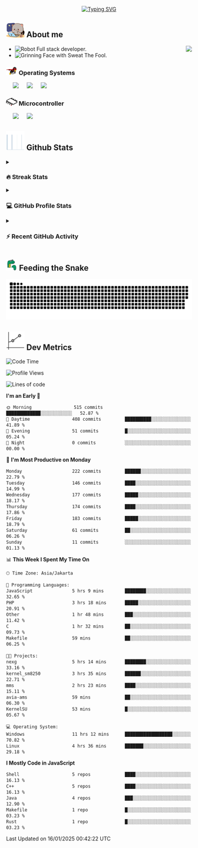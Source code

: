 <p align="center">
<a href="https://git.io/typing-svg"><img src="https://readme-typing-svg.herokuapp.com?font=Fira+Code&pause=1000&center=true&vCenter=true&width=435&lines=Ha+ha!+I+am+here!;Told+you+a+storm+was+coming!" alt="Typing SVG" /></a>
</p>

## <picture> <img src = "https://github.com/thunderkex/thunderkex/blob/main/shitspace/goma-cat.gif?raw=true" width = 50px> </picture> About me

<picture> <img align="right" src="https://github.com/thunderkex/thunderkex/blob/main/shitspace/bongo-cat-codes.gif?raw=true"></picture>

- <img src="https://raw.githubusercontent.com/Tarikul-Islam-Anik/Animated-Fluent-Emojis/master/Emojis/Smilies/Robot.png" alt="Robot" width="25" height="25" /> Full stack developer.
- <img src="https://raw.githubusercontent.com/Tarikul-Islam-Anik/Animated-Fluent-Emojis/master/Emojis/Smilies/Grinning%20Face%20with%20Sweat.png" alt="Grinning Face with Sweat" width="25" height="25" /> The Fool.

### <picture> <img src = "https://github.com/thunderkex/thunderkex/blob/main/shitspace/os.gif?raw=true" width = 30px> </picture> Operating Systems

<p align="left">
  &emsp;
    <a href="#"><img src="https://img.shields.io/badge/Linux-FCC624?style=plastic&logo=linux&logoColor=black"></a>
  &emsp;
    <a href="#"><img src="https://img.shields.io/badge/Ubuntu-E95420?style=plastic&logo=ubuntu&logoColor=white"></a>
  &emsp;
    <a href="#"><img src="https://img.shields.io/badge/Windows-0078D6?style=plastic&logo=windows&logoColor=white"></a>
</p>

### <picture> <img src = "https://github.com/thunderkex/thunderkex/blob/main/shitspace/mcr.gif?raw=true" width = 30px> </picture> Microcontroller

<p align="left">
  &emsp;
    <a href="#"><img src="https://img.shields.io/badge/Raspberry%20pi-272e29?style=plastic&logo=raspberrypi&logoColor=pink"></a>
  &emsp;
    <a href="#"><img src="https://img.shields.io/badge/Arduino-364746?style=plastic&logo=Arduino&logoColor=00979D"></a>
</p>
 
## <picture> <img src = "https://github.com/thunderkex/thunderkex/blob/main/shitspace/graph.gif?raw=true" width = 50px>  </picture> Github Stats

<details><summary><h3> 🔥 Streak Stats</h3></summary>

----

<p align="center"><img src="https://streak-stats.demolab.com?user=thunderkex&theme=tokyonight-duo&border_radius=20" alt="thunderkex" /></p>

</details>
  
<details><summary><h3>💻 GitHub Profile Stats</h3></summary>

---

<p align="center">
    <a href="https://github.com/anuraghazra/github-readme-stats">
	    <img alt="thunderkex's Github Stats" src="https://github-readme-stats.vercel.app/api?username=thunderkex&show_icons=true&include_all_commits=true&count_private=true&locale=en&theme=tokyonight&layout=compact" height="230px"/></a>
	  <img src="https://github-readme-stats.vercel.app/api/top-langs?username=thunderkex&langs_count=10&show_icons=true&locale=en&include_all_commits=true&count_private=true&theme=tokyonight" alt="thunderkex" height="230px"/>
<br/>

<b>Note:</b> Top languages is only a metric of the languages my public code consists of and doesn't reflect experience or skill level.

  </p>
</details>

<details><summary><h3>⚡ Recent GitHub Activity</h3></summary>

---

<a href="https://github.com/thunderkex"><img alt="thunderkex's Activity Graph" src="https://github-readme-activity-graph.vercel.app/graph?username=thunderkex&custom_title=thunderkex's%20Contribution%20Graph&theme=react-dark" /></a>

</details>
	
## <picture> <img src = "./shitspace/snake.gif?raw=true" width = 30px> </picture> Feeding the Snake
	
<p align = "center">
	<img src = "https://raw.githubusercontent.com/thunderkex/thunderkex/output/grid-snake-ov.svg"/>
</p>

## <picture> <img src = "https://github.com/thunderkex/thunderkex/blob/main/shitspace/metrics.gif?raw=true" width = 50px> </picture> Dev Metrics

<!--START_SECTION:waka-->
![Code Time](http://img.shields.io/badge/Code%20Time-949%20hrs%2047%20mins-blue)

![Profile Views](http://img.shields.io/badge/Profile%20Views-15-blue)

![Lines of code](https://img.shields.io/badge/From%20Hello%20World%20I%27ve%20Written-3.4%20million%20lines%20of%20code-blue)

**I'm an Early 🐤** 

```text
🌞 Morning                515 commits         █████████████░░░░░░░░░░░░   52.87 % 
🌆 Daytime                408 commits         ██████████░░░░░░░░░░░░░░░   41.89 % 
🌃 Evening                51 commits          █░░░░░░░░░░░░░░░░░░░░░░░░   05.24 % 
🌙 Night                  0 commits           ░░░░░░░░░░░░░░░░░░░░░░░░░   00.00 % 
```
📅 **I'm Most Productive on Monday** 

```text
Monday                   222 commits         ██████░░░░░░░░░░░░░░░░░░░   22.79 % 
Tuesday                  146 commits         ████░░░░░░░░░░░░░░░░░░░░░   14.99 % 
Wednesday                177 commits         █████░░░░░░░░░░░░░░░░░░░░   18.17 % 
Thursday                 174 commits         ████░░░░░░░░░░░░░░░░░░░░░   17.86 % 
Friday                   183 commits         █████░░░░░░░░░░░░░░░░░░░░   18.79 % 
Saturday                 61 commits          ██░░░░░░░░░░░░░░░░░░░░░░░   06.26 % 
Sunday                   11 commits          ░░░░░░░░░░░░░░░░░░░░░░░░░   01.13 % 
```


📊 **This Week I Spent My Time On** 

```text
🕑︎ Time Zone: Asia/Jakarta

💬 Programming Languages: 
JavaScript               5 hrs 9 mins        ████████░░░░░░░░░░░░░░░░░   32.65 % 
PHP                      3 hrs 18 mins       █████░░░░░░░░░░░░░░░░░░░░   20.91 % 
Other                    1 hr 48 mins        ███░░░░░░░░░░░░░░░░░░░░░░   11.42 % 
C                        1 hr 32 mins        ██░░░░░░░░░░░░░░░░░░░░░░░   09.73 % 
Makefile                 59 mins             ██░░░░░░░░░░░░░░░░░░░░░░░   06.25 % 

🐱‍💻 Projects: 
nexg                     5 hrs 14 mins       ████████░░░░░░░░░░░░░░░░░   33.16 % 
kernel_sm8250            3 hrs 35 mins       ██████░░░░░░░░░░░░░░░░░░░   22.71 % 
mms                      2 hrs 23 mins       ████░░░░░░░░░░░░░░░░░░░░░   15.11 % 
avia-ams                 59 mins             ██░░░░░░░░░░░░░░░░░░░░░░░   06.30 % 
KernelSU                 53 mins             █░░░░░░░░░░░░░░░░░░░░░░░░   05.67 % 

💻 Operating System: 
Windows                  11 hrs 12 mins      ██████████████████░░░░░░░   70.82 % 
Linux                    4 hrs 36 mins       ███████░░░░░░░░░░░░░░░░░░   29.18 % 
```

**I Mostly Code in JavaScript** 

```text
Shell                    5 repos             ████░░░░░░░░░░░░░░░░░░░░░   16.13 % 
C++                      5 repos             ████░░░░░░░░░░░░░░░░░░░░░   16.13 % 
Java                     4 repos             ███░░░░░░░░░░░░░░░░░░░░░░   12.90 % 
Makefile                 1 repo              █░░░░░░░░░░░░░░░░░░░░░░░░   03.23 % 
Rust                     1 repo              █░░░░░░░░░░░░░░░░░░░░░░░░   03.23 % 
```




 Last Updated on 16/01/2025 00:42:22 UTC
<!--END_SECTION:waka-->
